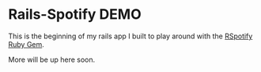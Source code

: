 # Rails-Spotify DEMO

This is the beginning of my rails app I built to play around with the [RSpotify Ruby Gem](https://github.com/guilhermesad/rspotify).

More will be up here soon.
